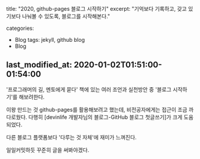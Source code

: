 title: "2020, github-pages 블로그 시작하기"
excerpt: "기억보다 기록하고, 갖고 있기보다 나눠볼 수 있도록, 블로그를 시작해본다."

categories:

- Blog
  tags: jekyll, github blog
- Blog

## last_modified_at: 2020-01-02T01:51:00-01:54:00

'프로그래머의 길, 멘토에게 묻다' 책에 있는 여러 조언과 실천방안 중 '블로그 시작하기'를 해보려한다.

이왕 만드는 것 github-pages를 활용해보려고 했는데, 비전공자에게는 접근이 조금 까다로웠다. 다행히 [devinlife 개발자님의 블로그-GitHub 블로그 첫글쓰기]가 크게 도움되었다.

다른 블로그 플랫폼보다 '다루는 것 자체'에 재미가 느껴진다.

일일커밋하듯 꾸준히 글을 써봐야겠다.
